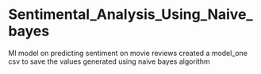 # Sentimental_Analysis_Using_Naive_bayes
Ml model on predicting sentiment on movie reviews
created a model_one csv to save the values generated using naive bayes algorithm 
